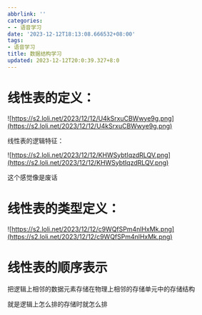 ```yaml
---
abbrlink: ''
categories:
- - 语音学习
date: '2023-12-12T18:13:08.666532+08:00'
tags:
- 语音学习
title: 数据结构学习
updated: 2023-12-12T20:0:39.327+8:0
---
```

# 线性表的定义：

![https://s2.loli.net/2023/12/12/U4kSrxuCBWwye9g.png](https://s2.loli.net/2023/12/12/U4kSrxuCBWwye9g.png)

线性表的逻辑特征：

![https://s2.loli.net/2023/12/12/KHWSybtIqzdRLQV.png](https://s2.loli.net/2023/12/12/KHWSybtIqzdRLQV.png)

这个感觉像是废话

# 线性表的类型定义：

![https://s2.loli.net/2023/12/12/c9WQfSPm4nlHxMk.png](https://s2.loli.net/2023/12/12/c9WQfSPm4nlHxMk.png)

# 线性表的顺序表示

把逻辑上相邻的数据元素存储在物理上相邻的存储单元中的存储结构

就是逻辑上怎么排的存储时就怎么排
